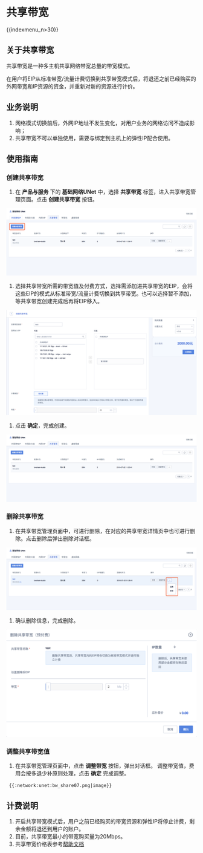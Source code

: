 # 共享带宽

{{indexmenu_n>30}}

## 关于共享带宽

共享带宽是一种多主机共享网络带宽总量的带宽模式。

在用户将EIP从标准带宽/流量计费切换到共享带宽模式后，将退还之前已经购买的外网带宽和IP资源的资金，并重新对新的资源进行计价。

## 业务说明

1.  网络模式切换前后，外网IP地址不发生变化，对用户业务的网络访问不造成影响；
2.  共享带宽不可以单独使用，需要与绑定到主机上的弹性IP配合使用。

## 使用指南

### 创建共享带宽

1.  在 **产品与服务** 下的 **基础网络UNet** 中，选择 **共享带宽** 标签，进入共享带宽管理页面。点击
    **创建共享带宽** 按钮。

![image](/images/bw_share01.png)

1.  选择共享带宽所需的带宽值及付费方式，选择需添加进共享带宽的EIP，会将这些EIP的模式从标准带宽/流量计费切换到共享带宽。也可以选择暂不添加，等共享带宽创建完成后再将EIP移入。

![image](/images/bw_share02.png)

1.  点击 **确定**，完成创建。

![image](/images/bw_share04.png)

### 删除共享带宽

1.  在共享带宽管理页面中，可进行删除，在对应的共享带宽详情页中也可进行删除。点击删除后弹出删除对话框。

![image](/images/bw_share05.png)

1.  确认删除信息，完成删除。

![image](/images/bw_share06.png)

### 调整共享带宽值

1.  在共享带宽管理页面中，点击 **调整带宽** 按钮，弹出对话框。 调整带宽值，费用会按多退少补原则处理，点击 **确定** 完成调整。



``` 
 {{:network:unet:bw_share07.png|image}}
```

## 计费说明

1.  开启共享带宽模式后，用户之前已经购买的带宽资源和弹性IP将停止计费，剩余金额将退还到用户的账户。
2.  目前，共享带宽最小的带宽购买量为20Mbps。
3.  共享带宽价格表参考[帮助文档](/network/unet/eip_price#共享带宽价格表)
